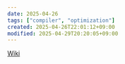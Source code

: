 ```yaml
---
date: 2025-04-26
tags: ["compiler", "optimization"]
created: 2025-04-26T22:01:12+09:00
modified: 2025-04-29T20:20:05+09:00
---
```


[Wiki](https://en.wikipedia.org/wiki/Common_subexpression_elimination)
